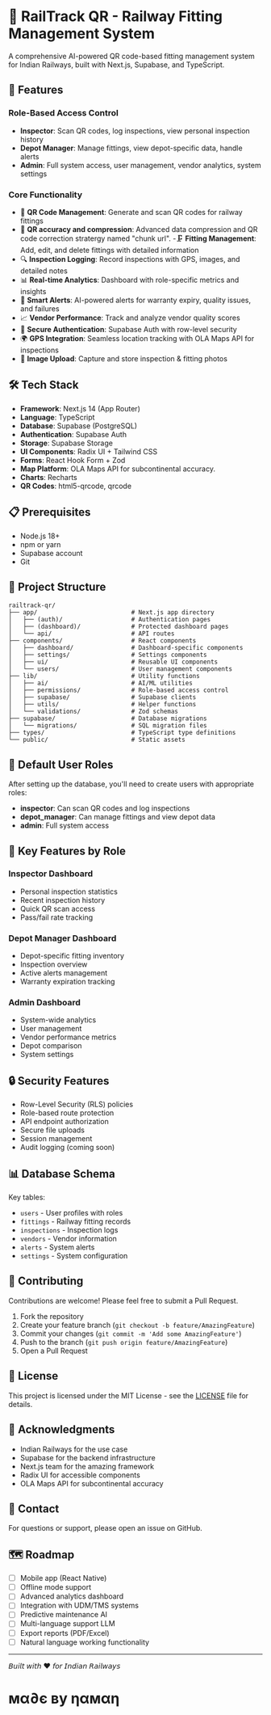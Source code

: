 # 🚂 RailTrack QR - Railway Fitting Management System

A comprehensive AI-powered QR code-based fitting management system for Indian Railways, built with Next.js, Supabase, and TypeScript.

## 🌟 Features

### Role-Based Access Control
- **Inspector**: Scan QR codes, log inspections, view personal inspection history
- **Depot Manager**: Manage fittings, view depot-specific data, handle alerts
- **Admin**: Full system access, user management, vendor analytics, system settings

### Core Functionality
- 📱 **QR Code Management**: Generate and scan QR codes for railway fittings
- 🔗 **QR accuracy and compression**: Advanced data compression and QR code correction stratergy named "chunk url".
-🗜️ **Fitting Management**: Add, edit, and delete fittings with detailed information
- 🔍 **Inspection Logging**: Record inspections with GPS, images, and detailed notes
- 📊 **Real-time Analytics**: Dashboard with role-specific metrics and insights
- 🚨 **Smart Alerts**: AI-powered alerts for warranty expiry, quality issues, and failures
- 📈 **Vendor Performance**: Track and analyze vendor quality scores
- 🔐 **Secure Authentication**: Supabase Auth with row-level security
- 🌍 **GPS Integration**: Seamless location tracking with OLA Maps API for inspections
- 📸 **Image Upload**: Capture and store inspection & fitting photos

## 🛠️ Tech Stack

- **Framework**: Next.js 14 (App Router)
- **Language**: TypeScript
- **Database**: Supabase (PostgreSQL)
- **Authentication**: Supabase Auth
- **Storage**: Supabase Storage
- **UI Components**: Radix UI + Tailwind CSS
- **Forms**: React Hook Form + Zod
- **Map Platform**: OLA Maps API for subcontinental accuracy.
- **Charts**: Recharts
- **QR Codes**: html5-qrcode, qrcode

## 📋 Prerequisites

- Node.js 18+ 
- npm or yarn
- Supabase account
- Git

## 📁 Project Structure

```
railtrack-qr/
├── app/                          # Next.js app directory
│   ├── (auth)/                   # Authentication pages
│   ├── (dashboard)/              # Protected dashboard pages
│   └── api/                      # API routes
├── components/                   # React components
│   ├── dashboard/                # Dashboard-specific components
│   ├── settings/                 # Settings components
│   ├── ui/                       # Reusable UI components
│   └── users/                    # User management components
├── lib/                          # Utility functions
│   ├── ai/                       # AI/ML utilities
│   ├── permissions/              # Role-based access control
│   ├── supabase/                 # Supabase clients
│   ├── utils/                    # Helper functions
│   └── validations/              # Zod schemas
├── supabase/                     # Database migrations
│   └── migrations/               # SQL migration files
├── types/                        # TypeScript type definitions
└── public/                       # Static assets
```

## 🔑 Default User Roles

After setting up the database, you'll need to create users with appropriate roles:

- **inspector**: Can scan QR codes and log inspections
- **depot_manager**: Can manage fittings and view depot data
- **admin**: Full system access

## 🎯 Key Features by Role

### Inspector Dashboard
- Personal inspection statistics
- Recent inspection history
- Quick QR scan access
- Pass/fail rate tracking

### Depot Manager Dashboard
- Depot-specific fitting inventory
- Inspection overview
- Active alerts management
- Warranty expiration tracking

### Admin Dashboard
- System-wide analytics
- User management
- Vendor performance metrics
- Depot comparison
- System settings

## 🔒 Security Features

- Row-Level Security (RLS) policies
- Role-based route protection
- API endpoint authorization
- Secure file uploads
- Session management
- Audit logging (coming soon)

## 📊 Database Schema

Key tables:
- `users` - User profiles with roles
- `fittings` - Railway fitting records
- `inspections` - Inspection logs
- `vendors` - Vendor information
- `alerts` - System alerts
- `settings` - System configuration

## 🤝 Contributing

Contributions are welcome! Please feel free to submit a Pull Request.

1. Fork the repository
2. Create your feature branch (`git checkout -b feature/AmazingFeature`)
3. Commit your changes (`git commit -m 'Add some AmazingFeature'`)
4. Push to the branch (`git push origin feature/AmazingFeature`)
5. Open a Pull Request

## 📝 License

This project is licensed under the MIT License - see the [LICENSE](LICENSE) file for details.

## 🙏 Acknowledgments

- Indian Railways for the use case
- Supabase for the backend infrastructure
- Next.js team for the amazing framework
- Radix UI for accessible components
- OLA Maps API for subcontinental accuracy

## 📧 Contact

For questions or support, please open an issue on GitHub.

## 🗺️ Roadmap

- [ ] Mobile app (React Native)
- [ ] Offline mode support
- [ ] Advanced analytics dashboard
- [ ] Integration with UDM/TMS systems
- [ ] Predictive maintenance AI
- [ ] Multi-language support LLM
- [ ] Export reports (PDF/Excel)
- [ ] Natural language working functionality 

---

𝘉𝘶𝘪𝘭𝘵 𝘸𝘪𝘵𝘩 ❤️ 𝘧𝘰𝘳 𝘐𝘯𝘥𝘪𝘢𝘯 𝘙𝘢𝘪𝘭𝘸𝘢𝘺𝘴

# мα∂є ву ηαмαη


